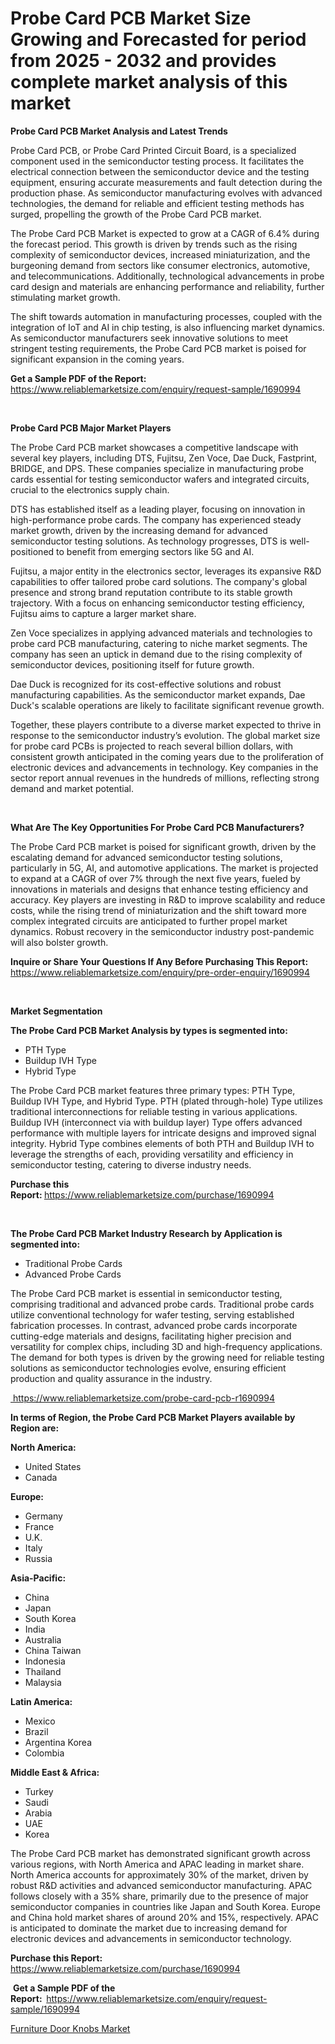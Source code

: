 <p><h1>Probe Card PCB Market Size Growing and Forecasted for period from 2025 - 2032 and provides complete market analysis of this market</h1></p><p><strong>Probe Card PCB Market Analysis and Latest Trends</strong></p>
<p><p>Probe Card PCB, or Probe Card Printed Circuit Board, is a specialized component used in the semiconductor testing process. It facilitates the electrical connection between the semiconductor device and the testing equipment, ensuring accurate measurements and fault detection during the production phase. As semiconductor manufacturing evolves with advanced technologies, the demand for reliable and efficient testing methods has surged, propelling the growth of the Probe Card PCB market.</p><p>The Probe Card PCB Market is expected to grow at a CAGR of 6.4% during the forecast period. This growth is driven by trends such as the rising complexity of semiconductor devices, increased miniaturization, and the burgeoning demand from sectors like consumer electronics, automotive, and telecommunications. Additionally, technological advancements in probe card design and materials are enhancing performance and reliability, further stimulating market growth. </p><p>The shift towards automation in manufacturing processes, coupled with the integration of IoT and AI in chip testing, is also influencing market dynamics. As semiconductor manufacturers seek innovative solutions to meet stringent testing requirements, the Probe Card PCB market is poised for significant expansion in the coming years.</p></p>
<p><strong>Get a Sample PDF of the Report:&nbsp;</strong> <a href="https://www.reliablemarketsize.com/enquiry/request-sample/1690994?utm_campaign=1885&utm_medium=2&utm_source=Github&utm_content=ia&utm_term=06012025&utm_id=probe-card-pcb">https://www.reliablemarketsize.com/enquiry/request-sample/1690994</a></p>
<p>&nbsp;</p>
<p><strong>Probe Card PCB Major Market Players</strong></p>
<p><p>The Probe Card PCB market showcases a competitive landscape with several key players, including DTS, Fujitsu, Zen Voce, Dae Duck, Fastprint, BRIDGE, and DPS. These companies specialize in manufacturing probe cards essential for testing semiconductor wafers and integrated circuits, crucial to the electronics supply chain.</p><p>DTS has established itself as a leading player, focusing on innovation in high-performance probe cards. The company has experienced steady market growth, driven by the increasing demand for advanced semiconductor testing solutions. As technology progresses, DTS is well-positioned to benefit from emerging sectors like 5G and AI.</p><p>Fujitsu, a major entity in the electronics sector, leverages its expansive R&D capabilities to offer tailored probe card solutions. The company's global presence and strong brand reputation contribute to its stable growth trajectory. With a focus on enhancing semiconductor testing efficiency, Fujitsu aims to capture a larger market share.</p><p>Zen Voce specializes in applying advanced materials and technologies to probe card PCB manufacturing, catering to niche market segments. The company has seen an uptick in demand due to the rising complexity of semiconductor devices, positioning itself for future growth.</p><p>Dae Duck is recognized for its cost-effective solutions and robust manufacturing capabilities. As the semiconductor market expands, Dae Duck's scalable operations are likely to facilitate significant revenue growth.</p><p>Together, these players contribute to a diverse market expected to thrive in response to the semiconductor industry’s evolution. The global market size for probe card PCBs is projected to reach several billion dollars, with consistent growth anticipated in the coming years due to the proliferation of electronic devices and advancements in technology. Key companies in the sector report annual revenues in the hundreds of millions, reflecting strong demand and market potential.</p></p>
<p>&nbsp;</p>
<p><strong>What Are The Key Opportunities For Probe Card PCB Manufacturers?</strong></p>
<p><p>The Probe Card PCB market is poised for significant growth, driven by the escalating demand for advanced semiconductor testing solutions, particularly in 5G, AI, and automotive applications. The market is projected to expand at a CAGR of over 7% through the next five years, fueled by innovations in materials and designs that enhance testing efficiency and accuracy. Key players are investing in R&D to improve scalability and reduce costs, while the rising trend of miniaturization and the shift toward more complex integrated circuits are anticipated to further propel market dynamics. Robust recovery in the semiconductor industry post-pandemic will also bolster growth.</p></p>
<p><strong>Inquire or Share Your Questions If Any Before Purchasing This Report:</strong> <a href="https://www.reliablemarketsize.com/enquiry/pre-order-enquiry/1690994?utm_campaign=1885&utm_medium=2&utm_source=Github&utm_content=ia&utm_term=06012025&utm_id=probe-card-pcb">https://www.reliablemarketsize.com/enquiry/pre-order-enquiry/1690994</a></p>
<p>&nbsp;</p>
<p><strong>Market Segmentation</strong></p>
<p><strong>The Probe Card PCB Market Analysis by types is segmented into:</strong></p>
<p><ul><li>PTH Type</li><li>Buildup IVH Type</li><li>Hybrid Type</li></ul></p>
<p><p>The Probe Card PCB market features three primary types: PTH Type, Buildup IVH Type, and Hybrid Type. PTH (plated through-hole) Type utilizes traditional interconnections for reliable testing in various applications. Buildup IVH (interconnect via with buildup layer) Type offers advanced performance with multiple layers for intricate designs and improved signal integrity. Hybrid Type combines elements of both PTH and Buildup IVH to leverage the strengths of each, providing versatility and efficiency in semiconductor testing, catering to diverse industry needs.</p></p>
<p><strong>Purchase this Report:&nbsp;</strong><a href="https://www.reliablemarketsize.com/purchase/1690994?utm_campaign=1885&utm_medium=2&utm_source=Github&utm_content=ia&utm_term=06012025&utm_id=probe-card-pcb">https://www.reliablemarketsize.com/purchase/1690994</a></p>
<p>&nbsp;</p>
<p><strong>The Probe Card PCB Market Industry Research by Application is segmented into:</strong></p>
<p><ul><li>Traditional Probe Cards</li><li>Advanced Probe Cards</li></ul></p>
<p><p>The Probe Card PCB market is essential in semiconductor testing, comprising traditional and advanced probe cards. Traditional probe cards utilize conventional technology for wafer testing, serving established fabrication processes. In contrast, advanced probe cards incorporate cutting-edge materials and designs, facilitating higher precision and versatility for complex chips, including 3D and high-frequency applications. The demand for both types is driven by the growing need for reliable testing solutions as semiconductor technologies evolve, ensuring efficient production and quality assurance in the industry.</p></p>
<p><a href="https://www.reliablemarketsize.com/probe-card-pcb-r1690994?utm_campaign=1885&utm_medium=2&utm_source=Github&utm_content=ia&utm_term=06012025&utm_id=probe-card-pcb">&nbsp;https://www.reliablemarketsize.com/probe-card-pcb-r1690994</a></p>
<p><strong>In terms of Region, the Probe Card PCB Market Players available by Region are:</strong></p>
<p>
    <p> <strong> North America: </strong>
        <ul>
            <li>United States</li>
            <li>Canada</li>
        </ul>
        </p> 
    <p> <strong> Europe: </strong>
        <ul>
            <li>Germany</li>
            <li>France</li>
            <li>U.K.</li>
            <li>Italy</li>
            <li>Russia</li>
        </ul>
        </p> 
    <p> <strong> Asia-Pacific: </strong>
        <ul>
            <li>China</li>
            <li>Japan</li>
            <li>South Korea</li>
            <li>India</li>
            <li>Australia</li>
            <li>China Taiwan</li>
            <li>Indonesia</li>
            <li>Thailand</li>
            <li>Malaysia</li>
        </ul>
        </p> 
    <p> <strong> Latin America: </strong>
        <ul>
            <li>Mexico</li>
            <li>Brazil</li>
            <li>Argentina Korea</li>
            <li>Colombia</li>
        </ul>
        </p> 
    <p> <strong> Middle East & Africa: </strong>
        <ul>
            <li>Turkey</li>
            <li>Saudi</li>
            <li>Arabia</li>
            <li>UAE</li>
            <li>Korea</li>
        </ul>
    </p>
    </p>
<p><p>The Probe Card PCB market has demonstrated significant growth across various regions, with North America and APAC leading in market share. North America accounts for approximately 30% of the market, driven by robust R&D activities and advanced semiconductor manufacturing. APAC follows closely with a 35% share, primarily due to the presence of major semiconductor companies in countries like Japan and South Korea. Europe and China hold market shares of around 20% and 15%, respectively. APAC is anticipated to dominate the market due to increasing demand for electronic devices and advancements in semiconductor technology.</p></p>
<p><strong>Purchase this Report: </strong><a href="https://www.reliablemarketsize.com/purchase/1690994?utm_campaign=1885&utm_medium=2&utm_source=Github&utm_content=ia&utm_term=06012025&utm_id=probe-card-pcb">https://www.reliablemarketsize.com/purchase/1690994</a></p>
<p>&nbsp;<strong>Get a Sample PDF of the Report:&nbsp;&nbsp;</strong><a href="https://www.reliablemarketsize.com/enquiry/request-sample/1690994?utm_campaign=1885&utm_medium=2&utm_source=Github&utm_content=ia&utm_term=06012025&utm_id=probe-card-pcb">https://www.reliablemarketsize.com/enquiry/request-sample/1690994</a></p>
<p><strong></strong></p>
<p><p><a href="https://github.com/sofayahoo2023/Market-Research-Report-List-6/blob/main/furniture-door-knobs-market.md?utm_campaign=1885&utm_medium=2&utm_source=Github&utm_content=ia&utm_term=06012025&utm_id=probe-card-pcb">Furniture Door Knobs Market</a></p></p>